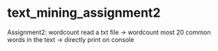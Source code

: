 # text_mining_assignment2
Assignment2: wordcount
 read a txt file -> wordcount most 20 common words in the text -> directly print on console
 
